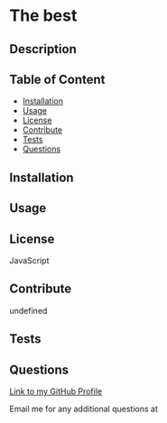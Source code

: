 # The best
  ## Description 
  
  ## Table of Content
  - [Installation](#installation)
  - [Usage](#usage)
  - [License](#license)
  - [Contribute](#contribute)
  - [Tests](#tests)
  - [Questions](#questions)
  ## Installation
  
  ## Usage
  
  ## License
  JavaScript
  ## Contribute 
  undefined
  ## Tests
  
  ## Questions 
  [Link to my GitHub Profile](https://github.com/)
  
  Email me for any additional questions at 
  
